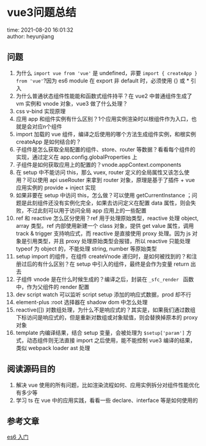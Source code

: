 # vue3问题总结

time: 2021-08-20 16:01:32  
author: heyunjiang

## 问题

1. 为什么 `import vue from 'vue'` 是 undefined，非要 `import { createApp } from 'vue'`?因为 es6 module 在 export 非 default 时，必须使用 {} 或 * 引入
2. 为什么普通状态组件性能能和函数式组件持平？在 vue2 中普通组件生成了 vm 实例和 vnode 对象，vue3 做了什么处理？
3. css v-bind 实现原理
4. 应用 app 和组件实例有什么区别？1个应用实例渲染时以根组件作为入口，也就是会对应n个组件
5. import 加载的 vue 组件，编译之后使用的哪个方法生成组件实例，和根实例 createApp 是如何结合的？
6. 子组件是怎么获取全局配置的组件、store、router 等数据？看看每个组件的实现，通过定义在 app.config.globalProperties 上
7. 子组件是如何获取应用上的配置的？vnode.appContext.components
8. 在 setup 中不能访问 this，那么 vuex, router 定义的全局属性又该怎么使用？可以使用 api useRouter 来拿到 router 对象，原理是基于了插件 + vue 应用实例的 provide + inject 实现
9. 如果非要在 setup 中访问 this，怎么做？可以使用 getCurrentInstance ；问题是此刻组件还没有实例化完全，如果去访问定义在配置 data 属性，则会失败，不过此刻可以用于访问全局 app 应用上的一些配置
10. ref 和 reactive 怎么区分使用？ref 用于处理原始类型，reactive 处理 object, array 类型。ref 内部使用新建一个 class 对象，提供 get value 属性，调用 track & trigger 支持响应式，而 reactive 是直接使用 proxy 处理。因为 js 对象是引用类型，并且 proxy 处理原始类型会报错，所以 reactive 只能处理 typeof 为 object 的，不能处理 string, number 等原始类型
11. setup import 的组件，在组件 createVnode 递归时，是如何被找到的？和注册过后的有什么区别？在 setup 中引入的组件，最终是会作为变量 return 出去
12. 子组件 vnode 是在什么时候生成的？编译之后，封装在 `_sfc_render ` 函数中，作为父组件的 render 配置
13. dev script watch 可以监听 script setup 添加的响应式数据，prod 却不行
14. element-plus :root 选择器在 shadow dom 中怎么处理
15. reactive([]) 对数组处理，为什么不是响应式的？其实是，如果我们通过数组下标访问是响应式的，但是重新对数组或对象赋值，则会替换掉原本的 proxy 对象
16. template 内编译结果，结合 setup 变量，会被处理为 `$setup['param']` 方式，动态组件则无法直接 import 之后使用，能不能控制 vue3 编译的结果，类似 webpack loader ast 处理

## 阅读源码目的

1. 解决 vue 使用的所有问题，比如渲染流程如何、应用实例拆分对组件性能优化有多少等
2. 学习 ts 在 vue 中的应用实践，看看一些 declare、interface 等是如何使用的

## 参考文章

[es6 入门](https://es6.ruanyifeng.com/#docs/module)
